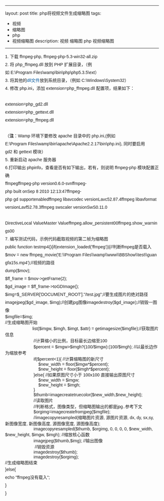  ---
layout: post
title: php将视频文件生成缩略图
tags:
- 视频
- 缩略图
- php
- 视频缩略图
description: 视频 缩略图 php 视频缩略图
---
 <div class="bct fc05 fc11 nbw-blog ztag"><p style="margin-top: 0px; margin-bottom: 0px; font-family: Tahoma, Arial, Helvetica, sans-serif, SimSun; line-height: 26px;"   >1.&nbsp;下载&nbsp;ffmpeg-php,&nbsp;ffmpeg-php-5.3-win32-all.zip<br></p><p style="margin-top: 0px; margin-bottom: 0px; font-family: Tahoma, Arial, Helvetica, sans-serif, SimSun; line-height: 26px;"   >2.&nbsp;将&nbsp;php_ffmpeg.dll&nbsp;放到&nbsp;PHP&nbsp;扩展目录，（例如&nbsp;E:\Program&nbsp;Files\wamp\bin\php\php5.3.5\ext）<br></p><p style="margin-top: 0px; margin-bottom: 0px; font-family: Tahoma, Arial, Helvetica, sans-serif, SimSun; line-height: 26px;"   >3.&nbsp;将其他的<a style="color: rgb(0, 85, 153); text-decoration: none;" target="_blank" rel="nofollow" href="http://wenwen.soso.com/z/Search.e?sp=Sdll%E6%96%87%E4%BB%B6&amp;ch=w.search.yjjlink&amp;cid=w.search.yjjlink"   >dll文件</a>放到系统目录，（例如&nbsp;C:\Windows\System32）<br></p><p style="margin-top: 0px; margin-bottom: 0px; font-family: Tahoma, Arial, Helvetica, sans-serif, SimSun; line-height: 26px;"   >4.&nbsp;修改&nbsp;php.ini，添加&nbsp;extension=php_ffmpeg.dll&nbsp;配置项，结果如下：<br></p><p style="margin-top: 0px; margin-bottom: 0px; font-family: Tahoma, Arial, Helvetica, sans-serif, SimSun; line-height: 26px;"   ><br>extension=php_gd2.dll<br>extension=php_gettext.dll<br>extension=php_ffmpeg.dll<br><br></p><p style="margin-top: 0px; margin-bottom: 0px; font-family: Tahoma, Arial, Helvetica, sans-serif, SimSun; line-height: 26px;"   >（<strong>注</strong>：Wamp&nbsp;环境下要修改&nbsp;apache&nbsp;目录中的&nbsp;php.ini,(例如E:\Program&nbsp;Files\wamp\bin\apache\Apache2.2.17\bin\php.ini),&nbsp;同时要启用gd2&nbsp;和&nbsp;gettext&nbsp;模块）<br></p><p style="margin-top: 0px; margin-bottom: 0px; font-family: Tahoma, Arial, Helvetica, sans-serif, SimSun; line-height: 26px;"   >5.&nbsp;重新启动&nbsp;apache&nbsp;服务器<br></p><p style="margin-top: 0px; margin-bottom: 0px; font-family: Tahoma, Arial, Helvetica, sans-serif, SimSun; line-height: 26px;"   >6.打印输出&nbsp;phpinfo，查看是否有如下输出，若有，则说明&nbsp;ffmpeg-php&nbsp;模块配置正确<br>ffmpegffmpeg-php&nbsp;version0.6.0-svnffmpeg-php&nbsp;built&nbsp;onSep&nbsp;8&nbsp;2010&nbsp;12:13:47ffmpeg-php&nbsp;gd&nbsp;supportenabledffmpeg&nbsp;libavcodec&nbsp;versionLavc52.87.4ffmpeg&nbsp;libavformat&nbsp;versionLavf52.78.3ffmpeg&nbsp;swscaler&nbsp;versionSwS0.11.0</p><p style="margin-top: 0px; margin-bottom: 0px; font-family: Tahoma, Arial, Helvetica, sans-serif, SimSun; line-height: 26px;"   >&nbsp;<br>DirectiveLocal&nbsp;ValueMaster&nbsp;Valueffmpeg.allow_persistent00ffmpeg.show_warnings00</p><p style="margin-top: 0px; margin-bottom: 0px; font-family: Tahoma, Arial, Helvetica, sans-serif, SimSun; line-height: 26px;"   >7.&nbsp;编写测试代码，示例代码截取视频的第二帧为缩略图<br>public&nbsp;function&nbsp;testmp4(){if(extension_loaded('ffmpeg')){//判断ffmpeg是否载入$mov&nbsp;=&nbsp;new&nbsp;ffmpeg_movie('E:\\Program&nbsp;Files\\wamp\\www\\BBShow\\test\\guangfa15s.mp4');//视频的路径</p><p style="margin-top: 0px; margin-bottom: 0px; font-family: Tahoma, Arial, Helvetica, sans-serif, SimSun; line-height: 26px;"   >dump($mov);</p><p style="margin-top: 0px; margin-bottom: 0px; font-family: Tahoma, Arial, Helvetica, sans-serif, SimSun; line-height: 26px;"   >$ff_frame&nbsp;=&nbsp;$mov-&gt;getFrame(2);</p><p style="margin-top: 0px; margin-bottom: 0px; font-family: Tahoma, Arial, Helvetica, sans-serif, SimSun; line-height: 26px;"   >$gd_image&nbsp;=&nbsp;$ff_frame-&gt;toGDImage();</p><p style="margin-top: 0px; margin-bottom: 0px; font-family: Tahoma, Arial, Helvetica, sans-serif, SimSun; line-height: 26px;"   >$img=$_SERVER['DOCUMENT_ROOT']."/test.jpg";//要生成图片的绝对路径imagejpeg($gd_image,&nbsp;$img);//创建jpg图像imagedestroy($gd_image);//销毁一图像</p><p style="margin-top: 0px; margin-bottom: 0px;"   ><font face="Tahoma, Arial, Helvetica, sans-serif, SimSun"   >$imgfile=$img;</font></p><p style="margin-top: 0px; margin-bottom: 0px;"   ><font face="Tahoma, Arial, Helvetica, sans-serif, SimSun"   >//生成缩略图开始</font></p><p style="margin-top: 0px; margin-bottom: 0px;"   ><font face="Tahoma, Arial, Helvetica, sans-serif, SimSun"   >&nbsp; &nbsp; &nbsp; &nbsp; &nbsp; &nbsp; &nbsp; &nbsp; &nbsp; &nbsp; &nbsp; &nbsp;list($imgw, $imgh, $imgt, $attr) = getimagesize($imgfile);//获取图片信息</font></p><p style="margin-top: 0px; margin-bottom: 0px;"   ><font face="Tahoma, Arial, Helvetica, sans-serif, SimSun"   >&nbsp; &nbsp; &nbsp; &nbsp; &nbsp; &nbsp; &nbsp; &nbsp; &nbsp; &nbsp; &nbsp; &nbsp; //计算缩小的比例，目标最长边缩至100</font></p><p style="margin-top: 0px; margin-bottom: 0px;"   ><font face="Tahoma, Arial, Helvetica, sans-serif, SimSun"   >&nbsp; &nbsp; &nbsp; &nbsp; &nbsp; &nbsp; &nbsp; &nbsp; &nbsp; &nbsp; &nbsp; &nbsp; $percent = $imgw&gt;$imgh?(100/$imgw):(100/$imgh); //以最长边作为缩放参考</font></p><p style="margin-top: 0px; margin-bottom: 0px;"   ><font face="Tahoma, Arial, Helvetica, sans-serif, SimSun"   >&nbsp; &nbsp; &nbsp; &nbsp; &nbsp; &nbsp; &nbsp; &nbsp; &nbsp; &nbsp; &nbsp; &nbsp; if($percent&lt;1){ //计算缩略图的新尺寸</font></p><p style="margin-top: 0px; margin-bottom: 0px;"   ><font face="Tahoma, Arial, Helvetica, sans-serif, SimSun"   >&nbsp; &nbsp; &nbsp; &nbsp; &nbsp; &nbsp; &nbsp; &nbsp; &nbsp; &nbsp; &nbsp; &nbsp; &nbsp; &nbsp; $new_width = floor($imgw*$percent);</font></p><p style="margin-top: 0px; margin-bottom: 0px;"   ><font face="Tahoma, Arial, Helvetica, sans-serif, SimSun"   >&nbsp; &nbsp; &nbsp; &nbsp; &nbsp; &nbsp; &nbsp; &nbsp; &nbsp; &nbsp; &nbsp; &nbsp; &nbsp; &nbsp; $new_height = floor($imgh*$percent);</font></p><p style="margin-top: 0px; margin-bottom: 0px;"   ><font face="Tahoma, Arial, Helvetica, sans-serif, SimSun"   >&nbsp; &nbsp; &nbsp; &nbsp; &nbsp; &nbsp; &nbsp; &nbsp; &nbsp; &nbsp; &nbsp; &nbsp; }else{ //如果原图尺寸小于 100x100 直接输出原图尺寸</font></p><p style="margin-top: 0px; margin-bottom: 0px;"   ><font face="Tahoma, Arial, Helvetica, sans-serif, SimSun"   >&nbsp; &nbsp; &nbsp; &nbsp; &nbsp; &nbsp; &nbsp; &nbsp; &nbsp; &nbsp; &nbsp; &nbsp; &nbsp; &nbsp; $new_width = $imgw;</font></p><p style="margin-top: 0px; margin-bottom: 0px;"   ><font face="Tahoma, Arial, Helvetica, sans-serif, SimSun"   >&nbsp; &nbsp; &nbsp; &nbsp; &nbsp; &nbsp; &nbsp; &nbsp; &nbsp; &nbsp; &nbsp; &nbsp; &nbsp; &nbsp; $new_height = $imgh;</font></p><p style="margin-top: 0px; margin-bottom: 0px;"   ><font face="Tahoma, Arial, Helvetica, sans-serif, SimSun"   >&nbsp; &nbsp; &nbsp; &nbsp; &nbsp; &nbsp; &nbsp; &nbsp; &nbsp; &nbsp; &nbsp; &nbsp; }</font></p><p style="margin-top: 0px; margin-bottom: 0px;"   ><font face="Tahoma, Arial, Helvetica, sans-serif, SimSun"   >&nbsp; &nbsp; &nbsp; &nbsp; &nbsp; &nbsp; &nbsp; &nbsp; &nbsp; &nbsp; &nbsp; &nbsp; $thumb=imagecreatetruecolor($new_width,$new_height); &nbsp; &nbsp; &nbsp; &nbsp;&nbsp;</font></p><p style="margin-top: 0px; margin-bottom: 0px;"   ><font face="Tahoma, Arial, Helvetica, sans-serif, SimSun"   >&nbsp; &nbsp; &nbsp; &nbsp; &nbsp; &nbsp; &nbsp; &nbsp; &nbsp; &nbsp; &nbsp; &nbsp; //读取图片</font></p><p style="margin-top: 0px; margin-bottom: 0px;"   ><font face="Tahoma, Arial, Helvetica, sans-serif, SimSun"   >&nbsp; &nbsp; &nbsp; &nbsp; &nbsp; &nbsp; &nbsp; &nbsp; &nbsp; &nbsp; &nbsp; &nbsp; //判断格式，图像类型，但缩略图输出的都是jpg..参考下文</font></p><p style="margin-top: 0px; margin-bottom: 0px;"   ><font face="Tahoma, Arial, Helvetica, sans-serif, SimSun"   >&nbsp; &nbsp; &nbsp; &nbsp; &nbsp; &nbsp; &nbsp; &nbsp; &nbsp; &nbsp; &nbsp; &nbsp; $orgimg=imagecreatefromjpeg($imgfile);</font></p><p style="margin-top: 0px; margin-bottom: 0px;"   ><font face="Tahoma, Arial, Helvetica, sans-serif, SimSun"   >&nbsp; &nbsp; &nbsp; &nbsp; &nbsp; &nbsp; &nbsp; &nbsp; &nbsp; &nbsp; &nbsp; &nbsp; //imagecopyresampled(缩略图片资源, 源图片资源, dx, dy, sx,sy, 新图像宽度, 新图像高度, 源图像宽度, 源图像高度);</font></p><p style="margin-top: 0px; margin-bottom: 0px;"   ><font face="Tahoma, Arial, Helvetica, sans-serif, SimSun"   >&nbsp; &nbsp; &nbsp; &nbsp; &nbsp; &nbsp; &nbsp; &nbsp; &nbsp; &nbsp; &nbsp; &nbsp; imagecopyresampled($thumb, $orgimg, 0, 0, 0, 0, $new_width, $new_height, $imgw, $imgh); //缩放核心函数 &nbsp; &nbsp; &nbsp; &nbsp; &nbsp; &nbsp; &nbsp; &nbsp; &nbsp; &nbsp; &nbsp; &nbsp;</font></p><p style="margin-top: 0px; margin-bottom: 0px;"   ><font face="Tahoma, Arial, Helvetica, sans-serif, SimSun"   >&nbsp; &nbsp; &nbsp; &nbsp; &nbsp; &nbsp; &nbsp; &nbsp; &nbsp; &nbsp; &nbsp; &nbsp; imagejpeg($thumb,$img); //输出图像</font></p><p style="margin-top: 0px; margin-bottom: 0px;"   ><font face="Tahoma, Arial, Helvetica, sans-serif, SimSun"   >&nbsp; &nbsp; &nbsp; &nbsp; &nbsp; &nbsp; &nbsp; &nbsp; &nbsp; &nbsp; &nbsp; &nbsp; &nbsp;//销毁资源 &nbsp;&nbsp;</font></p><p style="margin-top: 0px; margin-bottom: 0px;"   ><font face="Tahoma, Arial, Helvetica, sans-serif, SimSun"   >&nbsp; &nbsp; &nbsp; &nbsp; &nbsp; &nbsp; &nbsp; &nbsp; &nbsp; &nbsp; &nbsp; &nbsp; imagedestroy($thumb);</font></p><p style="margin-top: 0px; margin-bottom: 0px;"   ><font face="Tahoma, Arial, Helvetica, sans-serif, SimSun"   >&nbsp; &nbsp; &nbsp; &nbsp; &nbsp; &nbsp; &nbsp; &nbsp; &nbsp; &nbsp; &nbsp; &nbsp; imagedestroy($orgimg);</font></p><p style="margin-top: 0px; margin-bottom: 0px;"   ><font face="Tahoma, Arial, Helvetica, sans-serif, SimSun"   >//生成缩略图结束</font></p><p style="margin-top: 0px; margin-bottom: 0px; font-family: Tahoma, Arial, Helvetica, sans-serif, SimSun; line-height: 26px;"   >}else{</p><p style="margin-top: 0px; margin-bottom: 0px; font-family: Tahoma, Arial, Helvetica, sans-serif, SimSun; line-height: 26px;"   >echo&nbsp;"ffmpeg没有载入";</p><p style="margin-top: 0px; margin-bottom: 0px; font-family: Tahoma, Arial, Helvetica, sans-serif, SimSun; line-height: 26px;"   >}</p><p style="margin-top: 0px; margin-bottom: 0px; font-family: Tahoma, Arial, Helvetica, sans-serif, SimSun; line-height: 26px;"   >}&nbsp;&nbsp;</p><p style="margin-top: 0px; margin-bottom: 0px; font-family: Tahoma, Arial, Helvetica, sans-serif, SimSun; line-height: 26px;"   ><br></p><wbr></div>